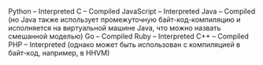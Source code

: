 Python – Interpreted
C – Compiled
JavaScript – Interpreted
Java – Compiled (но Java также использует промежуточную байт-код-компиляцию и исполняется на виртуальной машине Java, что можно назвать смешанной моделью)
Go – Compiled
Ruby – Interpreted
C++ – Compiled
PHP – Interpreted (однако может быть использован с компиляцией в байт-код, например, в HHVM)